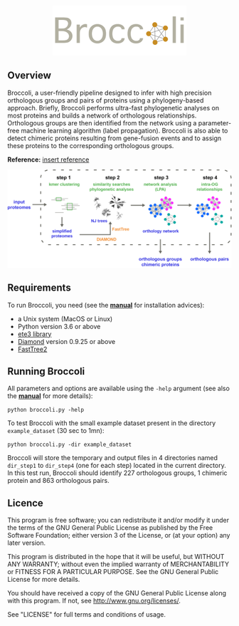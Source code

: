 

<p align="center">
  <img width="300" height="auto" src="./images/logo_broccoli.png">
</p>

## Overview

Broccoli, a user-friendly pipeline designed to infer with high precision orthologous groups and pairs of proteins using a phylogeny-based approach. Briefly, Broccoli performs ultra-fast phylogenetic analyses on most proteins and builds a network of orthologous relationships. Orthologous groups are then identified from the network using a parameter-free machine learning algorithm (label propagation). Broccoli is also able to detect chimeric proteins resulting from gene-fusion events and to assign these proteins to the corresponding orthologous groups. 

__Reference:__ <a href="">insert reference</a>

<p align="center">
  <img width="650" height="auto" src="./images/overview_broccoli.png">
</p>


## Requirements
To run Broccoli, you need (see the [**manual**](Manual_broccoli_v1.0.pdf) for installation advices):
- a Unix system (MacOS or Linux)
- Python version 3.6 or above
- <a href="https://github.com/etetoolkit/ete">ete3 library</a>
- <a href="https://github.com/bbuchfink/diamond">Diamond</a> version 0.9.25 or above
- <a href="http://www.microbesonline.org/fasttree/">FastTree2</a>


## Running Broccoli
All parameters and options are available using the `-help` argument (see also the [**manual**](Manual_broccoli_v1.0.pdf) for more details):
```
python broccoli.py -help
```
To test Broccoli with the small example dataset present in the directory `example_dataset` (30 sec to 1mn):
```
python broccoli.py -dir example_dataset
```
Broccoli will store the temporary and output files in 4 directories named `dir_step1` to `dir_step4` (one for each step) located in the current directory.
In this test run, Broccoli should identify 227 orthologous groups, 1 chimeric protein and 863 orthologous pairs.



## Licence
This program is free software; you can redistribute it and/or modify it under the terms of the GNU General Public License as published by the Free Software Foundation; either version 3 of the License, or (at your option) any later version.

This program is distributed in the hope that it will be useful, but WITHOUT ANY WARRANTY; without even the implied warranty of MERCHANTABILITY or FITNESS FOR A PARTICULAR PURPOSE. See the GNU General Public License for more details.

You should have received a copy of the GNU General Public License along with this program. If not, see http://www.gnu.org/licenses/.

See "LICENSE" for full terms and conditions of usage.
